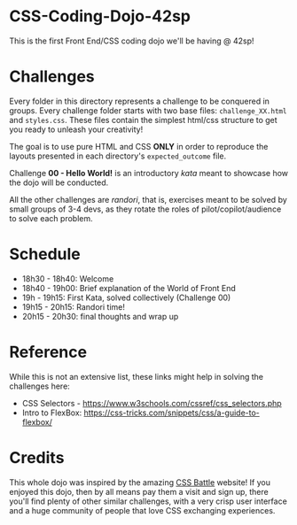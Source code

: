 # CSS-Coding-Dojo-42sp
This is the first Front End/CSS coding dojo we'll be having @ 42sp!

# Challenges
Every folder in this directory represents a challenge to be conquered in groups. Every challenge folder starts with two base files: `challenge_XX.html` and `styles.css`. These files contain the simplest html/css structure to get you ready to unleash your creativity!

The goal is to use pure HTML and CSS __ONLY__ in order to reproduce the layouts presented in each directory's `expected_outcome` file.

Challenge __00 - Hello World!__ is an introductory _kata_ meant to showcase how the dojo will be conducted.

All the other challenges are _randori_, that is, exercises meant to be solved by small groups of 3-4 devs, as they rotate the roles of pilot/copilot/audience to solve each problem.

# Schedule
- 18h30 - 18h40: Welcome
- 18h40 - 19h00: Brief explanation of the World of Front End
- 19h - 19h15: First Kata, solved collectively (Challenge 00)
- 19h15 - 20h15: Randori time!
- 20h15 - 20h30: final thoughts and wrap up

# Reference
While this is not an extensive list, these links might help in solving the challenges here:
- CSS Selectors - https://www.w3schools.com/cssref/css_selectors.php
- Intro to FlexBox: https://css-tricks.com/snippets/css/a-guide-to-flexbox/

# Credits
This whole dojo was inspired by the amazing [CSS Battle](https://cssbattle.dev/) website!
If you enjoyed this dojo, then by all means pay them a visit and sign up, there you'll find plenty of other similar challenges, with a very crisp user interface and a huge community of people that love CSS exchanging experiences.
